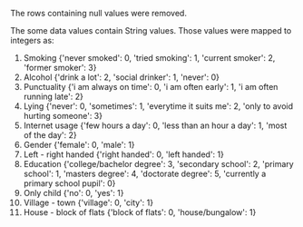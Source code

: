 The rows containing null values were removed.

The some data values contain String values. Those values were mapped to integers as:
1. Smoking {'never smoked': 0, 'tried smoking': 1, 'current smoker': 2, 'former smoker': 3}
2. Alcohol {'drink a lot': 2, 'social drinker': 1, 'never': 0}
3. Punctuality {'i am always on time': 0, 'i am often early': 1, 'i am often running late': 2}
4. Lying {'never': 0, 'sometimes': 1, 'everytime it suits me': 2, 'only to avoid hurting someone': 3}
5. Internet usage {'few hours a day': 0, 'less than an hour a day': 1, 'most of the day': 2}
6. Gender {'female': 0, 'male': 1}
7. Left - right handed {'right handed': 0, 'left handed': 1}
8. Education {'college/bachelor degree': 3, 'secondary school': 2, 'primary school': 1, 'masters degree': 4, 'doctorate degree': 5, 'currently a primary school pupil': 0}
9. Only child {'no': 0, 'yes': 1}
10. Village - town {'village': 0, 'city': 1}
11. House - block of flats {'block of flats': 0, 'house/bungalow': 1}

